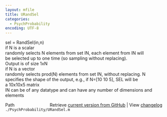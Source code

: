 ```yaml
---
layout: mfile
title: URandSel
categories:
  - PsychProbability
encoding: UTF-8
---
```


sel = RandSel(in,n)  
  if N is a scalar  
    randomly selects N elements from set IN, each element from IN will  
    be selected up to one time (so sampling without replacing).  
    Output is of size 1xN  
  if N is a vector  
    randomly selects prod(N) elements from set IN, without replacing. N  
    specifies the shape of the output, e.g., if N=[10 10 5], SEL will be  
    a 10x10x5 matrix  
  IN can be of any datatype and can have any number of dimensions and  
  elements  


<div class="code_header" style="text-align:right;">
  <span style="float:left;">Path&nbsp;&nbsp;</span> <span class="counter">Retrieve <a href=
  "https://raw.github.com/Psychtoolbox-3/Psychtoolbox-3/beta/./PsychProbability/URandSel.m">current version from GitHub</a> | View <a href=
  "https://github.com/Psychtoolbox-3/Psychtoolbox-3/commits/beta/./PsychProbability/URandSel.m">changelog</a></span>
</div>
<div class="code">
  <code>./PsychProbability/URandSel.m</code>
</div>
